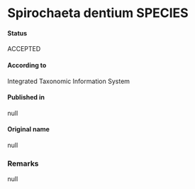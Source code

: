 Spirochaeta dentium SPECIES
=======

#### Status
ACCEPTED

#### According to
Integrated Taxonomic Information System

#### Published in
null

#### Original name
null

### Remarks
null